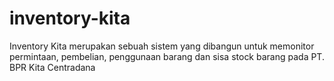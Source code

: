 # inventory-kita
Inventory Kita merupakan sebuah sistem yang dibangun untuk memonitor permintaan, pembelian,  penggunaan barang dan sisa stock barang pada PT. BPR Kita Centradana
